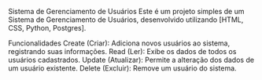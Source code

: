 Sistema de Gerenciamento de Usuários
Este é um projeto simples de um Sistema de Gerenciamento de Usuários, desenvolvido utilizando [HTML, CSS, Python, Postgres].

Funcionalidades
Create (Criar): Adiciona novos usuários ao sistema, registrando suas informações.
Read (Ler): Exibe os dados de todos os usuários cadastrados.
Update (Atualizar): Permite a alteração dos dados de um usuário existente.
Delete (Excluir): Remove um usuário do sistema.
